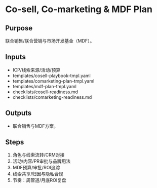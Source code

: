 # Co-sell, Co-marketing & MDF Plan

## Purpose

联合销售/联合营销与市场开发基金（MDF）。

## Inputs

- ICP/线索来源/活动/预算
- templates/cosell-playbook-tmpl.yaml
- templates/comarketing-plan-tmpl.yaml
- templates/mdf-plan-tmpl.yaml
- checklists/cosell-readiness.md
- checklists/comarketing-readiness.md

## Outputs

- 联合销售与MDF方案。

## Steps

1. 角色与线索流转/CRM对接
2. 活动/内容/PR审批与品牌用法
3. MDF预算/审批/ROI追踪
4. 线索共享/归因与隐私合规
5. 节奏：周管道/月底ROI复盘
